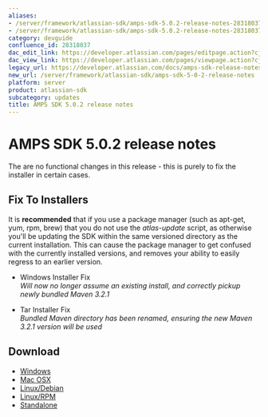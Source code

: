 ```yaml
---
aliases:
- /server/framework/atlassian-sdk/amps-sdk-5.0.2-release-notes-28318037.html
- /server/framework/atlassian-sdk/amps-sdk-5.0.2-release-notes-28318037.md
category: devguide
confluence_id: 28318037
dac_edit_link: https://developer.atlassian.com/pages/editpage.action?cjm=wozere&pageId=28318037
dac_view_link: https://developer.atlassian.com/pages/viewpage.action?cjm=wozere&pageId=28318037
legacy_url: https://developer.atlassian.com/docs/amps-sdk-release-notes/amps-sdk-5-0-2-release-notes
new_url: /server/framework/atlassian-sdk/amps-sdk-5-0-2-release-notes
platform: server
product: atlassian-sdk
subcategory: updates
title: AMPS SDK 5.0.2 release notes
---
```

# AMPS SDK 5.0.2 release notes

The are no functional changes in this release - this is purely to fix the installer in certain cases.

## Fix To Installers

It is **recommended** that if you use a package manager (such as apt-get, yum, rpm, brew) that you do not use the *atlas-update* script, as otherwise you'll be updating the SDK within the same versioned directory as the current installation. This can cause the package manager to get confused with the currently installed versions, and removes your ability to easily regress to an earlier version.

-   Windows Installer Fix  
    *Will now no longer assume an existing install, and correctly pickup newly bundled Maven 3.2.1*

-   Tar Installer Fix  
    *Bundled Maven directory has been renamed, ensuring the new Maven 3.2.1 version will be used*

## Download

-   <a href="https://marketplace.atlassian.com/plugins/atlassian-plugin-sdk-windows" class="external-link">Windows</a>
-   <a href="https://marketplace.atlassian.com/plugins/atlassian-plugin-sdk-mac" class="external-link">Mac OSX</a>
-   <a href="https://marketplace.atlassian.com/plugins/atlassian-plugin-sdk-deb" class="external-link">Linux/Debian</a>
-   <a href="https://marketplace.atlassian.com/plugins/atlassian-plugin-sdk-rpm" class="external-link">Linux/RPM</a>
-   <a href="https://marketplace.atlassian.com/plugins/atlassian-plugin-sdk-tgz" class="external-link">Standalone</a>














































































